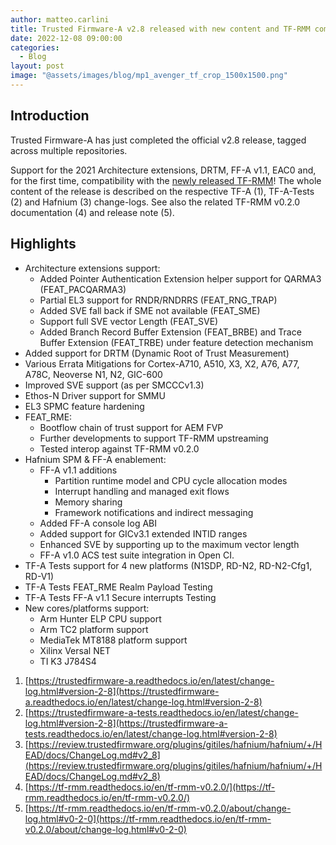 ```yaml
---
author: matteo.carlini
title: Trusted Firmware-A v2.8 released with new content and TF-RMM compatibility!
date: 2022-12-08 09:00:00
categories:
  - Blog
layout: post
image: "@assets/images/blog/mp1_avenger_tf_crop_1500x1500.png"
---
```


## Introduction

Trusted Firmware-A has just completed the official v2.8 release, tagged across multiple repositories.

Support for the 2021 Architecture extensions, DRTM, FF-A v1.1, EAC0 and, for the first time, compatibility with the [newly released TF-RMM](https://www.webwire.com/ViewPressRel.asp?aId=297328)!
The whole content of the release is described on the respective TF-A (1), TF-A-Tests (2) and Hafnium (3) change-logs.
See also the related TF-RMM v0.2.0 documentation (4) and release note (5).

## Highlights

- Architecture extensions support:
  - Added Pointer Authentication Extension helper support for QARMA3 (FEAT_PACQARMA3)
  - Partial EL3 support for RNDR/RNDRRS (FEAT_RNG_TRAP)
  - Added SVE fall back if SME not available (FEAT_SME)
  - Support full SVE vector Length (FEAT_SVE)
  - Added Branch Record Buffer Extension (FEAT_BRBE) and Trace Buffer Extension (FEAT_TRBE) under feature detection mechanism
- Added support for DRTM (Dynamic Root of Trust Measurement)
- Various Errata Mitigations for Cortex-A710, A510, X3, X2, A76, A77, A78C, Neoverse N1, N2, GIC-600
- Improved SVE support (as per SMCCCv1.3)
- Ethos-N Driver support for SMMU
- EL3 SPMC feature hardening
- FEAT_RME:
  - Bootflow chain of trust support for AEM FVP
  - Further developments to support TF-RMM upstreaming
  - Tested interop against TF-RMM v0.2.0
- Hafnium SPM & FF-A enablement:
  - FF-A v1.1 additions
    - Partition runtime model and CPU cycle allocation modes
    - Interrupt handling and managed exit flows
    - Memory sharing
    - Framework notifications and indirect messaging
  - Added FF-A console log ABI
  - Added support for GICv3.1 extended INTID ranges
  - Enhanced SVE by supporting up to the maximum vector length
  - FF-A v1.0 ACS test suite integration in Open CI.
- TF-A Tests support for 4 new platforms (N1SDP, RD-N2, RD-N2-Cfg1, RD-V1)
- TF-A Tests FEAT_RME Realm Payload Testing
- TF-A Tests FF-A v1.1 Secure interrupts Testing
- New cores/platforms support:
  - Arm Hunter ELP CPU support
  - Arm TC2 platform support
  - MediaTek MT8188 platform support
  - Xilinx Versal NET
  - TI K3 J784S4

1. [https://trustedfirmware-a.readthedocs.io/en/latest/change-log.html#version-2-8](https://trustedfirmware-a.readthedocs.io/en/latest/change-log.html#version-2-8)
2. [https://trustedfirmware-a-tests.readthedocs.io/en/latest/change-log.html#version-2-8](https://trustedfirmware-a-tests.readthedocs.io/en/latest/change-log.html#version-2-8)
3. [https://review.trustedfirmware.org/plugins/gitiles/hafnium/hafnium/+/HEAD/docs/ChangeLog.md#v2_8](https://review.trustedfirmware.org/plugins/gitiles/hafnium/hafnium/+/HEAD/docs/ChangeLog.md#v2_8)
4. [https://tf-rmm.readthedocs.io/en/tf-rmm-v0.2.0/](https://tf-rmm.readthedocs.io/en/tf-rmm-v0.2.0/)
5. [https://tf-rmm.readthedocs.io/en/tf-rmm-v0.2.0/about/change-log.html#v0-2-0](https://tf-rmm.readthedocs.io/en/tf-rmm-v0.2.0/about/change-log.html#v0-2-0)
